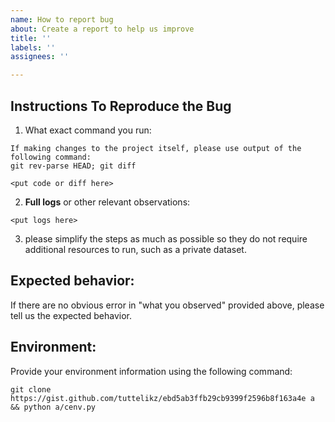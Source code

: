 ```yaml
---
name: How to report bug
about: Create a report to help us improve
title: ''
labels: ''
assignees: ''

---
```


## Instructions To Reproduce the Bug

1. What exact command you run:
```
If making changes to the project itself, please use output of the following command:
git rev-parse HEAD; git diff

<put code or diff here>
```
2. __Full logs__ or other relevant observations:
```
<put logs here>
```
3. please simplify the steps as much as possible so they do not require additional resources to run, such as a private dataset.

## Expected behavior:

If there are no obvious error in "what you observed" provided above,
please tell us the expected behavior.

## Environment:

Provide your environment information using the following command:
```
git clone https://gist.github.com/tuttelikz/ebd5ab3ffb29cb9399f2596b8f163a4e a && python a/cenv.py
```
